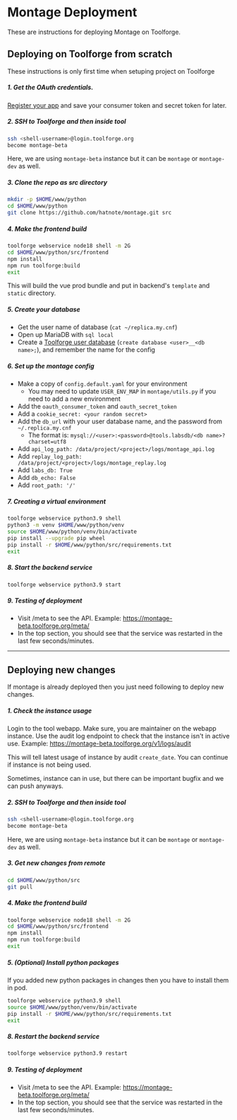 # Montage Deployment

These are instructions for deploying Montage on Toolforge.

## Deploying on Toolforge from scratch
These instructions is only first time when setuping project on Toolforge

##### 1. Get the OAuth credentials.
[Register your app](https://meta.wikimedia.org/wiki/Special:OAuthConsumerRegistration/propose) and save your consumer token and secret token for later.

##### 2. SSH to Toolforge and then inside tool
```bash
ssh <shell-username>@login.toolforge.org
become montage-beta
```
Here, we are using `montage-beta` instance but it can be `montage` or `montage-dev` as well.

##### 3. Clone the repo as src directory
```bash
mkdir -p $HOME/www/python
cd $HOME/www/python
git clone https://github.com/hatnote/montage.git src
```

##### 4. Make the frontend build
```bash
toolforge webservice node18 shell -m 2G
cd $HOME/www/python/src/frontend
npm install
npm run toolforge:build
exit
```
This will build the vue prod bundle and put in backend's `template` and `static` directory.

##### 5. Create your database
* Get the user name of database (`cat ~/replica.my.cnf`)
* Open up MariaDB with `sql local`
* Create a [Toolforge user database](https://wikitech.wikimedia.org/wiki/Help:Toolforge/Database#User_databases) (`create database <user>__<db name>;`), and remember the name for the config

##### 6. Set up the montage config
* Make a copy of `config.default.yaml` for your environment
   * You may need to update `USER_ENV_MAP` in `montage/utils.py` if you need to add a new environment
* Add the `oauth_consumer_token` and `oauth_secret_token` 
* Add a `cookie_secret: <your random secret>`
* Add the `db_url` with your user database name, and the password from `~/.replica.my.cnf`
    * The format is: `mysql://<user>:<password>@tools.labsdb/<db name>?charset=utf8`
* Add `api_log_path: /data/project/<project>/logs/montage_api.log`
* Add `replay_log_path: /data/project/<project>/logs/montage_replay.log`
* Add `labs_db: True`
* Add `db_echo: False`
* Add `root_path: '/'`
 

##### 7. Creating a virtual environment
```bash
toolforge webservice python3.9 shell
python3 -m venv $HOME/www/python/venv
source $HOME/www/python/venv/bin/activate
pip install --upgrade pip wheel
pip install -r $HOME/www/python/src/requirements.txt
exit
```

##### 8. Start the backend service
```bash
toolforge webservice python3.9 start
```

##### 9. Testing of deployment
* Visit /meta to see the API. Example: https://montage-beta.toolforge.org/meta/
* In the top section, you should see that the service was restarted in the last few seconds/minutes.


---


## Deploying new changes

If montage is already deployed then you just need following to deploy new changes.

##### 1. Check the instance usage
Login to the tool webapp. Make sure, you are maintainer on the webapp instance. Use the audit log endpoint to check that the instance isn't in active use. Example: https://montage-beta.toolforge.org/v1/logs/audit

This will tell latest usage of instance by audit `create_date`. You can continue if instance is not being used.

Sometimes, instance can in use, but there can be important bugfix and we can push anyways.

##### 2. SSH to Toolforge and then inside tool
```bash
ssh <shell-username>@login.toolforge.org
become montage-beta
```
Here, we are using `montage-beta` instance but it can be `montage` or `montage-dev` as well.

##### 3. Get new changes from remote
```bash
cd $HOME/www/python/src
git pull
```

##### 4. Make the frontend build
```bash
toolforge webservice node18 shell -m 2G
cd $HOME/www/python/src/frontend
npm install
npm run toolforge:build
exit
```

##### 5. (Optional) Install python packages
If you added new python packages in changes then you have to install them in pod.
```bash
toolforge webservice python3.9 shell
source $HOME/www/python/venv/bin/activate
pip install -r $HOME/www/python/src/requirements.txt
exit
```

##### 8. Restart the backend service
```bash
toolforge webservice python3.9 restart
```

##### 9. Testing of deployment
* Visit /meta to see the API. Example: https://montage-beta.toolforge.org/meta/
* In the top section, you should see that the service was restarted in the last few seconds/minutes.